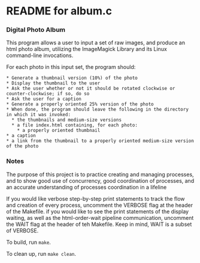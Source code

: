 # README for album.c

### Digital Photo Album

This program allows a user to input a set of raw images, and produce an html photo album, utilizing the ImageMagick Library and its Linux command-line invocations.

For each photo in this input set, the program should:
    
    * Generate a thumbnail version (10%) of the photo
    * Display the thumbnail to the user
    * Ask the user whether or not it should be rotated clockwise or counter-clockwise; if so, do so
    * Ask the user for a caption
    * Generate a properly oriented 25% version of the photo
    * When done, the program should leave the following in the directory in which it was invoked:
      * the thumbnails and medium-size versions
      * a file index.html containing, for each photo:
      	* a properly oriented thumbnail
	* a caption
	* a link from the thumbnail to a properly oriented medium-size version of the photo

### Notes

The purpose of this project is to practice creating and managing processes, and to show good use of concurrency, good coordination of processes, and an accurate understanding of processes coordination in a lifeline

If you would like verbose step-by-step print statements to track the flow and creation of every process, uncomment the VERBOSE flag at the header of the Makefile. if you would like to see the print statements of the display waiting, as well as the html-order-wait pipeline communication, uncomment the WAIT flag at the header of teh Makefile. Keep in mind, WAIT is a subset of VERBOSE.

To build, run `make`.

To clean up, run `make clean`.

